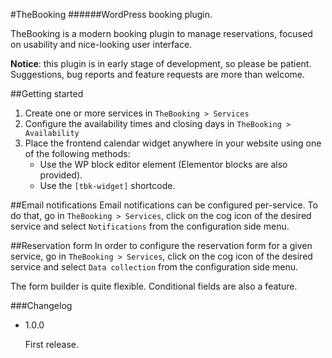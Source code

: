 #TheBooking
######WordPress booking plugin.


TheBooking is a modern booking plugin to manage reservations, focused on usability and nice-looking user interface.

**Notice**: this plugin is in early stage of development, so please be patient. Suggestions, bug reports and feature requests are more than welcome.

##Getting started
1. Create one or more services in `TheBooking > Services`
2. Configure the availability times and closing days in `TheBooking > Availability`
3. Place the frontend calendar widget anywhere in your website using one of the following methods:
   * Use the WP block editor element (Elementor blocks are also provided).
   * Use the `[tbk-widget]` shortcode.
    
##Email notifications
Email notifications can be configured per-service. To do that, go in `TheBooking > Services`, click on the cog icon of the desired service and select `Notifications` from the configuration side menu.

##Reservation form
In order to configure the reservation form for a given service, go in `TheBooking > Services`, click on the cog icon of the desired service and select `Data collection` from the configuration side menu.

The form builder is quite flexible. Conditional fields are also a feature.

###Changelog
+ 1.0.0

   First release.